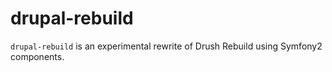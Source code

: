 drupal-rebuild
==============

`drupal-rebuild` is an experimental rewrite of Drush Rebuild using Symfony2 components.
